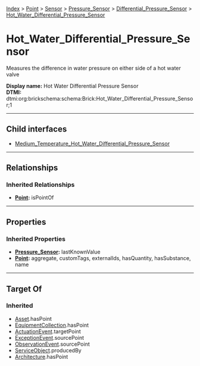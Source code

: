 [Index](../../../../../index.md) > [Point](../../../../Point.md) > [Sensor](../../../Sensor.md) > [Pressure_Sensor](../../Pressure_Sensor.md) > [Differential_Pressure_Sensor](../Differential_Pressure_Sensor.md) > [Hot_Water_Differential_Pressure_Sensor](#)
# Hot_Water_Differential_Pressure_Sensor

Measures the difference in water pressure on either side of a hot water valve


**Display name:** Hot Water Differential Pressure Sensor<br />
**DTMI:** dtmi:org:brickschema:schema:Brick:Hot_Water_Differential_Pressure_Sensor;1

---

## Child interfaces
* [Medium_Temperature_Hot_Water_Differential_Pressure_Sensor](Medium_Temperature_Hot_Water_Differential_Pressure_Sensor.md)

---

## Relationships

### Inherited Relationships
* **[Point](../../../../Point.md):** isPointOf

---

## Properties

### Inherited Properties
* **[Pressure_Sensor](../../Pressure_Sensor.md):** lastKnownValue
* **[Point](../../../../Point.md):** aggregate, customTags, externalIds, hasQuantity, hasSubstance, name

---

## Target Of
### Inherited
* [Asset](../../../../../Asset/Asset.md).hasPoint
* [EquipmentCollection](../../../../../Collection/EquipmentCollection.md).hasPoint
* [ActuationEvent](../../../../../Event/PointEvent/ActuationEvent.md).targetPoint
* [ExceptionEvent](../../../../../Event/PointEvent/ExceptionEvent.md).sourcePoint
* [ObservationEvent](../../../../../Event/PointEvent/ObservationEvent.md).sourcePoint
* [ServiceObject](../../../../../Information/ServiceObject/ServiceObject.md).producedBy
* [Architecture](../../../../../Space/Architecture/Architecture.md).hasPoint
